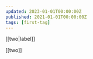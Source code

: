 ```yaml
---
updated: 2023-01-01T00:00:00Z
published: 2021-01-01T00:00:00Z
tags: [first-tag]
---
```


[[two|label]]

[[two]]
